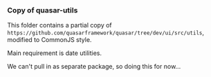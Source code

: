 ### Copy of quasar-utils

This folder contains a partial copy of `https://github.com/quasarframework/quasar/tree/dev/ui/src/utils`, modified to CommonJS style.

Main requirement is date utilities.

We can't pull in as separate package, so doing this for now...